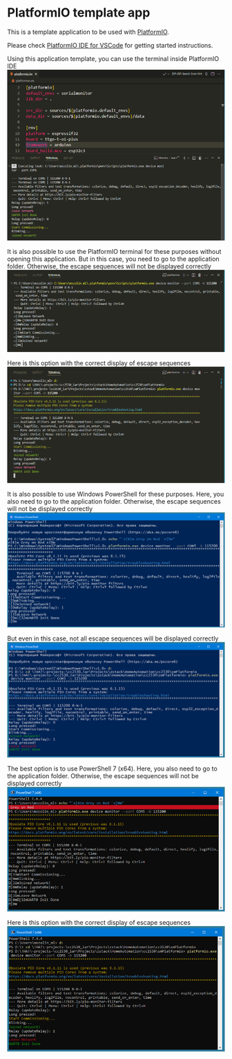PlatformIO template app
========================

This is a template application to be used with [PlatformIO](https://platformio.org/).

Please check [PlatformIO IDE for VSCode](https://docs.platformio.org/en/latest/integration/ide/vscode.html) for getting started instructions.

Using this application template, you can use the terminal inside PlatformIO IDE  
![](img/smPlatformio_01.png)  

It is also possible to use the PlatformIO terminal for these purposes without opening this application. But in this case, you need to go to the application folder. Otherwise, the escape sequences will not be displayed correctly  
![](img/smPlatformio_02.png)  

Here is this option with the correct display of escape sequences  
![](img/smPlatformio_03.png)  

It is also possible to use Windows PowerShell for these purposes. Here, you also need to go to the application folder. Otherwise, the escape sequences will not be displayed correctly  
![](img/smPlatformio_04.png)  

But even in this case, not all escape sequences will be displayed correctly  
![](img/smPlatformio_05.png)  

The best option is to use PowerShell 7 (x64). Here, you also need to go to the application folder. Otherwise, the escape sequences will not be displayed correctly  
![](img/smPlatformio_06.png)  

Here is this option with the correct display of escape sequences  
![](img/smPlatformio_07.png)  
